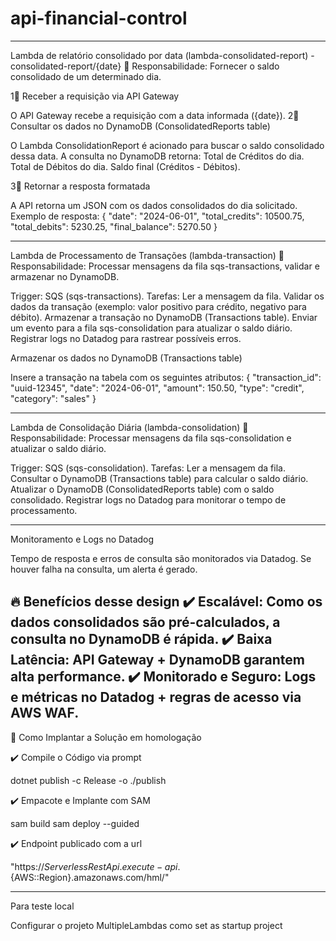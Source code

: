# api-financial-control

------------------------------------------------------------------------------------------------------------
Lambda de relatório consolidado por data (lambda-consolidated-report) - consolidated-report/{date}
📌 Responsabilidade: Fornecer o saldo consolidado de um determinado dia.

1⃣  Receber a requisição via API Gateway

O API Gateway recebe a requisição com a data informada ({date}).
2⃣  Consultar os dados no DynamoDB (ConsolidatedReports table)

O Lambda ConsolidationReport é acionado para buscar o saldo consolidado dessa data.
A consulta no DynamoDB retorna:
Total de Créditos do dia.
Total de Débitos do dia.
Saldo final (Créditos - Débitos).

3⃣  Retornar a resposta formatada

A API retorna um JSON com os dados consolidados do dia solicitado.
Exemplo de resposta:
{
  "date": "2024-06-01",
  "total_credits": 10500.75,
  "total_debits": 5230.25,
  "final_balance": 5270.50
}

------------------------------------------------------------------------------------------------------------
Lambda de Processamento de Transações (lambda-transaction)
📌 Responsabilidade: Processar mensagens da fila sqs-transactions, validar e armazenar no DynamoDB.

Trigger: SQS (sqs-transactions).
Tarefas:
Ler a mensagem da fila.	
Validar os dados da transação (exemplo: valor positivo para crédito, negativo para débito).
Armazenar a transação no DynamoDB (Transactions table).
Enviar um evento para a fila sqs-consolidation para atualizar o saldo diário.
Registrar logs no Datadog para rastrear possíveis erros.

Armazenar os dados no DynamoDB (Transactions table)

Insere a transação na tabela com os seguintes atributos:
{
  "transaction_id": "uuid-12345",
  "date": "2024-06-01",
  "amount": 150.50,
  "type": "credit",
  "category": "sales"
}

------------------------------------------------------------------------------------------------------------
Lambda de Consolidação Diária (lambda-consolidation)
📌 Responsabilidade: Processar mensagens da fila sqs-consolidation e atualizar o saldo diário.

Trigger: SQS (sqs-consolidation).
Tarefas:
Ler a mensagem da fila.
Consultar o DynamoDB (Transactions table) para calcular o saldo diário.
Atualizar o DynamoDB (ConsolidatedReports table) com o saldo consolidado.
Registrar logs no Datadog para monitorar o tempo de processamento.

------------------------------------------------------------------------------------------------------------

Monitoramento e Logs no Datadog

Tempo de resposta e erros de consulta são monitorados via Datadog.
Se houver falha na consulta, um alerta é gerado.

🔥 Benefícios desse design
✔️ Escalável: Como os dados consolidados são pré-calculados, a consulta no DynamoDB é rápida.
✔️ Baixa Latência: API Gateway + DynamoDB garantem alta performance.
✔️ Monitorado e Seguro: Logs e métricas no Datadog + regras de acesso via AWS WAF.
------------------------------------------------------------------------------------------------------------
📌 Como Implantar a Solução em homologação

✔️ Compile o Código via prompt

dotnet publish -c Release -o ./publish

✔️ Empacote e Implante com SAM

sam build
sam deploy --guided

✔️ Endpoint publicado com a url

"https://${ServerlessRestApi}.execute-api.${AWS::Region}.amazonaws.com/hml/"

------------------------------------------------------------------------------------------------------------

Para teste local 

Configurar o projeto MultipleLambdas como set as startup project